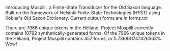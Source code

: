 Introducing Muspilli, a Finite-State Transducer for the Old Saxon language.
Built on the framework of Helsinki Finite-State Technologies (HFST) using Köbler's Old Saxon Dictionary.
Current output forms are in forms.txt


There are 7966 unique tokens in the Hêliand.
Project Muspilli currently contains 10792 synthetically-generated forms.
Of the 7966 unique tokens in the Hêliand, Project Muspilli contains 457 forms, or 5.736881747426563%. Wow!
